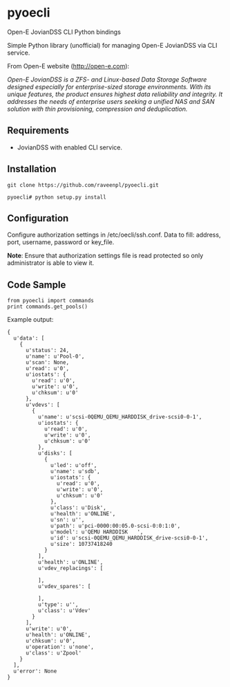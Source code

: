 # pyoecli
Open-E JovianDSS CLI Python bindings

Simple Python library (unofficial) for managing Open-E JovianDSS via CLI service.

From Open-E website (http://open-e.com):

*Open-E JovianDSS is a ZFS- and Linux-based Data Storage Software designed especially for enterprise-sized storage environments. With its unique features, the product ensures highest data reliability and integrity. It addresses the needs of enterprise users seeking a unified NAS and SAN solution with thin provisioning, compression and deduplication.*

## Requirements
* JovianDSS with enabled CLI service.

## Installation

```
git clone https://github.com/raveenpl/pyoecli.git
```

```
pyoecli# python setup.py install
```

## Configuration
Configure authorization settings in /etc/oecli/ssh.conf. Data to fill: address, port, username, password or key_file. 

**Note**: Ensure that authorization settings file is read protected so only administrator is able to view it.

## Code Sample

```
from pyoecli import commands
print commands.get_pools()
```

Example output:

```
{
  u'data': [
    {
      u'status': 24,
      u'name': u'Pool-0',
      u'scan': None,
      u'read': u'0',
      u'iostats': {
        u'read': u'0',
        u'write': u'0',
        u'chksum': u'0'
      },
      u'vdevs': [
        {
          u'name': u'scsi-0QEMU_QEMU_HARDDISK_drive-scsi0-0-1',
          u'iostats': {
            u'read': u'0',
            u'write': u'0',
            u'chksum': u'0'
          },
          u'disks': [
            {
              u'led': u'off',
              u'name': u'sdb',
              u'iostats': {
                u'read': u'0',
                u'write': u'0',
                u'chksum': u'0'
              },
              u'class': u'Disk',
              u'health': u'ONLINE',
              u'sn': u'',
              u'path': u'pci-0000:00:05.0-scsi-0:0:1:0',
              u'model': u'QEMU HARDDISK   ',
              u'id': u'scsi-0QEMU_QEMU_HARDDISK_drive-scsi0-0-1',
              u'size': 10737418240
            }
          ],
          u'health': u'ONLINE',
          u'vdev_replacings': [
            
          ],
          u'vdev_spares': [
            
          ],
          u'type': u'',
          u'class': u'Vdev'
        }
      ],
      u'write': u'0',
      u'health': u'ONLINE',
      u'chksum': u'0',
      u'operation': u'none',
      u'class': u'Zpool'
    }
  ],
  u'error': None
}
```
